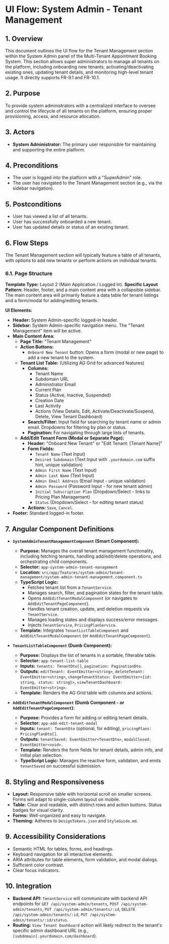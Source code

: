 # UI Flow: System Admin - Tenant Management

## 1. Overview

This document outlines the UI flow for the Tenant Management section within the System Admin panel of the Multi-Tenant Appointment Booking System. This section allows super administrators to manage all tenants on the platform, including onboarding new tenants, activating/deactivating existing ones, updating tenant details, and monitoring high-level tenant usage. It directly supports FR-9.1 and FR-10.1.

## 2. Purpose

To provide system administrators with a centralized interface to oversee and control the lifecycle of all tenants on the platform, ensuring proper provisioning, access, and resource allocation.

## 3. Actors

*   **System Administrator:** The primary user responsible for maintaining and supporting the entire platform.

## 4. Preconditions

*   The user is logged into the platform with a "SuperAdmin" role.
*   The user has navigated to the Tenant Management section (e.g., via the sidebar navigation).

## 5. Postconditions

*   User has viewed a list of all tenants.
*   User has successfully onboarded a new tenant.
*   User has updated details or status of an existing tenant.

## 6. Flow Steps

The Tenant Management section will typically feature a table of all tenants, with options to add new tenants or perform actions on individual tenants.

### 6.1. Page Structure

**Template Type:** Layout 2 (Main Application / Logged In).
**Specific Layout Pattern:** Header, footer, and a main content area with a collapsible sidebar. The main content area will primarily feature a data table for tenant listings and a form/modal for adding/editing tenants.

**UI Elements:**
*   **Header:** System Admin-specific logged-in header.
*   **Sidebar:** System Admin-specific navigation menu. The "Tenant Management" item will be active.
*   **Main Content Area:**
    *   **Page Title:** "Tenant Management"
    *   **Action Buttons:**
        *   `Onboard New Tenant` button: Opens a form (modal or new page) to add a new tenant to the system.
    *   **Tenant List Table:** (Utilizing AG Grid for advanced features)
        *   **Columns:**
            *   Tenant Name
            *   Subdomain URL
            *   Administrator Email
            *   Current Plan
            *   Status (Active, Inactive, Suspended)
            *   Creation Date
            *   Last Activity
            *   Actions (View Details, Edit, Activate/Deactivate/Suspend, Delete, View Tenant Dashboard)
        *   **Search/Filter:** Input field for searching by tenant name or admin email. Dropdowns for filtering by plan or status.
        *   **Pagination:** For navigating through large lists of tenants.
    *   **Add/Edit Tenant Form (Modal or Separate Page):**
        *   **Header:** "Onboard New Tenant" or "Edit Tenant: [Tenant Name]"
        *   **Form Fields:**
            *   `Tenant Name` (Text Input)
            *   `Desired Subdomain` (Text Input with `.yourdomain.com` suffix hint, unique validation)
            *   `Admin First Name` (Text Input)
            *   `Admin Last Name` (Text Input)
            *   `Admin Email Address` (Email Input - unique validation)
            *   `Admin Password` (Password Input - for new tenant admin)
            *   `Initial Subscription Plan` (Dropdown/Select - links to Pricing Plan Management)
            *   `Status` (Dropdown/Select - for editing tenant status)
        *   **Actions:** `Save`, `Cancel`.
*   **Footer:** Standard logged-in footer.

## 7. Angular Component Definitions

*   **`SystemAdminTenantManagementComponent` (Smart Component):**
    *   **Purpose:** Manages the overall tenant management functionality, including fetching tenants, handling add/edit/delete operations, and orchestrating child components.
    *   **Selector:** `app-system-admin-tenant-management`
    *   **Location:** `src/app/features/system-admin/tenant-management/system-admin-tenant-management.component.ts`
    *   **TypeScript Logic:**
        *   Fetches tenant list from a `TenantService`.
        *   Manages search, filter, and pagination states for the tenant table.
        *   Opens `AddEditTenantModalComponent` (or navigates to `AddEditTenantPageComponent`).
        *   Handles tenant creation, update, and deletion requests via `TenantService`.
        *   Manages loading states and displays success/error messages.
        *   Injects `TenantService`, `PricingPlanService`.
    *   **Template:** Integrates `TenantListTableComponent` and `AddEditTenantModalComponent` (or `AddEditTenantPageComponent`).

*   **`TenantListTableComponent` (Dumb Component):**
    *   **Purpose:** Displays the list of tenants in a sortable, filterable table.
    *   **Selector:** `app-tenant-list-table`
    *   **Inputs:** `tenants: TenantDto[]`, `pagination: PaginationDto`.
    *   **Outputs:** `editTenant: EventEmitter<string>`, `deleteTenant: EventEmitter<string>`, `changeTenantStatus: EventEmitter<{id: string, status: string}>`, `viewTenantDashboard: EventEmitter<string>`.
    *   **Template:** Renders the AG Grid table with columns and actions.

*   **`AddEditTenantModalComponent` (Dumb Component - or `AddEditTenantPageComponent`):**
    *   **Purpose:** Provides a form for adding or editing tenant details.
    *   **Selector:** `app-add-edit-tenant-modal`
    *   **Inputs:** `tenant: TenantDto` (optional, for editing), `pricingPlans: PricingPlanDto[]`.
    *   **Outputs:** `tenantSaved: EventEmitter<TenantDto>`, `modalClosed: EventEmitter<void>`.
    *   **Template:** Renders the form fields for tenant details, admin info, and initial plan selection.
    *   **TypeScript Logic:** Manages the reactive form, validation, and emits `tenantSaved` on successful submission.

## 8. Styling and Responsiveness

*   **Layout:** Responsive table with horizontal scroll on smaller screens. Forms will adapt to single-column layout on mobile.
*   **Table:** Clear and readable, with distinct rows and action buttons. Status badges for visual clarity.
*   **Forms:** Well-organized and easy to navigate.
*   **Theming:** Adheres to `DesignTokens.json` and `StyleGuide.md`.

## 9. Accessibility Considerations

*   Semantic HTML for tables, forms, and headings.
*   Keyboard navigation for all interactive elements.
*   ARIA attributes for table elements, form validation, and modal dialogs.
*   Sufficient color contrast.
*   Clear focus indicators.

## 10. Integration

*   **Backend API:** `TenantService` will communicate with backend API endpoints for `GET /api/system-admin/tenants`, `POST /api/system-admin/tenants`, `PUT /api/system-admin/tenants/:id`, `DELETE /api/system-admin/tenants/:id`, `PUT /api/system-admin/tenants/:id/status`.
*   **Routing:** `View Tenant Dashboard` action will likely redirect to the tenant's specific admin dashboard URL (e.g., `[subdomain].yourdomain.com/dashboard`).